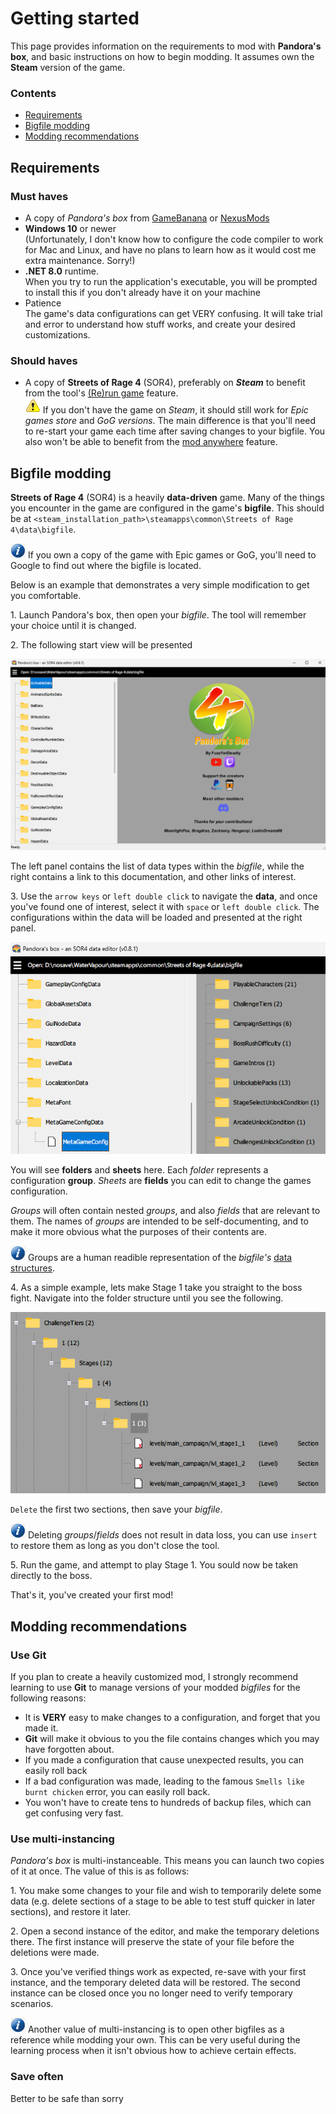 # Getting started

This page provides information on the requirements to mod with **Pandora's box**, and basic instructions on how to begin modding. It assumes own the **Steam** version of the game.

### Contents

* [Requirements](#requirements)
* [Bigfile modding](#bigfile-modding)
* [Modding recommendations](#modding-recommendations)

## Requirements

### Must haves

* A copy of *Pandora's box* from [GameBanana](https://gamebanana.com/tools/18927) or [NexusMods](https://www.nexusmods.com/streetsofrage4/mods/174)
* **Windows 10** or newer  
(Unfortunately, I don't know how to configure the code compiler to work for Mac and Linux, and have no plans to learn how as it would cost me extra maintenance. Sorry!)
* **.NET 8.0** runtime.  
When you try to run the application's executable, you will be prompted to install this if you don't already have it on your machine
* Patience  
The game's data configurations can get VERY confusing. It will take trial and error to understand how stuff works, and create your desired customizations.

### Should haves

* A copy of **Streets of Rage 4** (SOR4), preferably on ***Steam*** to benefit from the tool's [(Re)run game](../functional/project-information.md#general) feature.  
![Mind:](../assets/images/icons/icon_warning.png) If you don't have the game on *Steam*, it should still work for *Epic games store* and *GoG versions*. The main difference is that you'll need to re-start your game each time after saving changes to your bigfile. You also won't be able to benefit from the [mod anywhere](../functional/project-information.md#bigfile-related) feature.

## Bigfile modding

**Streets of Rage 4** (SOR4) is a heavily **data-driven** game. Many of the things you encounter in the game are configured in the game's **bigfile**. This should be at `<steam_installation_path>\steamapps\common\Streets of Rage 4\data\bigfile`.

![Mind: ](../assets/images/icons/icon_info.png) If you own a copy of the game with Epic games or GoG, you'll need to Google to find out where the bigfile is located.

Below is an example that demonstrates a very simple modification to get you comfortable.

1\. Launch Pandora's box, then open your *bigfile*. The tool will remember your choice until it is changed.

2\. The following start view will be presented

![Start view](../assets/images/tutorials/start-view.png)

The left panel contains the list of data types within the *bigfile*, while the right contains a link to this documentation, and other links of interest.

3\. Use the `arrow keys` or `left double click` to navigate the **data**, and once you've found one of interest, select it with `space` or `left double click`. The configurations within the data will be loaded and presented at the right panel.

![Info view](../assets/images/tutorials/info-view.png)

You will see **folders** and **sheets** here. Each *folder* represents a configuration **group**. *Sheets* are **fields** you can edit to change the games configuration.

*Groups* will often contain nested *groups*, and also *fields* that are relevant to them. The names of *groups* are intended to be self-documenting, and to make it more obvious what the purposes of their contents are.

![Info: ](../assets/images/icons/icon_info.png) Groups are a human readible representation of the *bigfile's* [data structures](../technical/data-structures.md).

4\. As a simple example, lets make Stage 1 take you straight to the boss fight. Navigate into the folder structure until you see the following.

![Stage remove section](../assets/images/tutorials/stage-remove-section.png)

`Delete` the first two sections, then save your *bigfile*.

![Info: ](../assets/images/icons/icon_info.png) Deleting *groups*/*fields* does not result in data loss, you can use `insert` to restore them as long as you don't close the tool.

5\. Run the game, and attempt to play Stage 1. You sould now be taken directly to the boss.

That's it, you've created your first mod!

## Modding recommendations

### Use Git

If you plan to create a heavily customized mod, I strongly recommend learning to use **Git** to manage versions of your modded *bigfiles* for the following reasons:

* It is **VERY** easy to make changes to a configuration, and forget that you made it.
* **Git** will make it obvious to you the file contains changes which you may have forgotten about.
* If you made a configuration that cause unexpected results, you can easily roll back
* If a bad configuration was made, leading to the famous `Smells like burnt chicken` error, you can easily roll back.
* You won't have to create tens to hundreds of backup files, which can get confusing very fast.

### Use multi-instancing

*Pandora's box* is multi-instanceable. This means you can launch two copies of it at once. The value of this is as follows:

1\. You make some changes to your file and wish to temporarily delete some data (e.g. delete sections of a stage to be able to test stuff quicker in later sections), and restore it later.

2\. Open a second instance of the editor, and make the temporary deletions there. The first instance will preserve the state of your file before the deletions were made.

3\. Once you've verified things work as expected, re-save with your first instance, and the temporary deleted data will be restored. The second instance can be closed once you no longer need to verify temporary scenarios.

![Info: ](../assets/images/icons/icon_info.png) Another value of multi-instancing is to open other bigfiles as a reference while modding your own. This can be very useful during the learning process when it isn't obvious how to achieve certain effects.

### Save often

Better to be safe than sorry